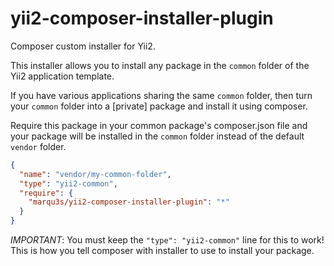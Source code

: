 # yii2-composer-installer-plugin

Composer custom installer for Yii2.

This installer allows you to install any package in the `common` folder of the Yii2 application template.

If you have various applications sharing the same `common` folder, then turn your `common` folder into a \[private\] package and install it using composer.

Require this package in your common package's composer.json file and your package will be installed in the `common` folder instead of the default `vendor` folder.

```json
{
  "name": "vendor/my-common-folder",
  "type": "yii2-common",
  "require": {
    "marqu3s/yii2-composer-installer-plugin": "*"
  }
}
```

*IMPORTANT*: You must keep the `"type": "yii2-common"` line for this to work! This is how you tell composer with installer to use to install your package.
